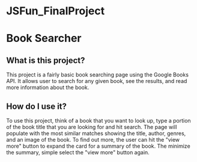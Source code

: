 # JSFun_FinalProject
# Book Searcher

 ## What is this project?
 This project is a fairly basic book searching page using the Google Books API. It allows user to search for any given book, see the results, and read more information about the book. 

## How do I use it?
To use this project, think of a book that you want to look up, type a portion of the book title that you are looking for and hit search.  The page will populate with the most similar matches showing the title, author, genres, and an image of the book. To find out more, the user can hit the "view more" button to expand the card for a summary of the book. The minimize the summary, simple select the "view more" button again. 


